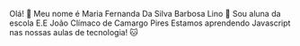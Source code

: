 Olá! 💙
Meu nome é Maria Fernanda Da Silva Barbosa Lino 🌻
Sou aluna da escola E.E João Clímaco de Camargo Pires 
Estamos aprendendo Javascript nas nossas aulas de tecnologia! 🐱
